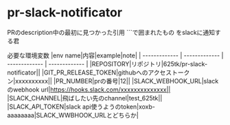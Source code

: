 # pr-slack-notificator

PRのdescription中の最初に見つかった引用
\`\`\`で囲まれたもの
をslackに通知する君

必要な環境変数
|env name|内容|example|note|
| ------------- | ------------- | ------------- | ------------- |
|REPOSITORY|リポジトリ|625tk/pr-slack-notificator||
|GIT_PR_RELEASE_TOKEN|githubへのアクセストークン|xxxxxxxxxx||
|PR_NUMBER|prの番号|12||
|SLACK_WEBHOOK_URL|slackのwebhook url|https://hooks.slack.com/xxxxxxxxxxxxxx||
|SLACK_CHANNEL|飛ばしたい先のchannel|test_625tk||
|SLACK_API_TOKEN|slack api使うようのtoken|xoxb-aaaaaaaa|SLACK_WWBHOOK_URLとどちらか|


